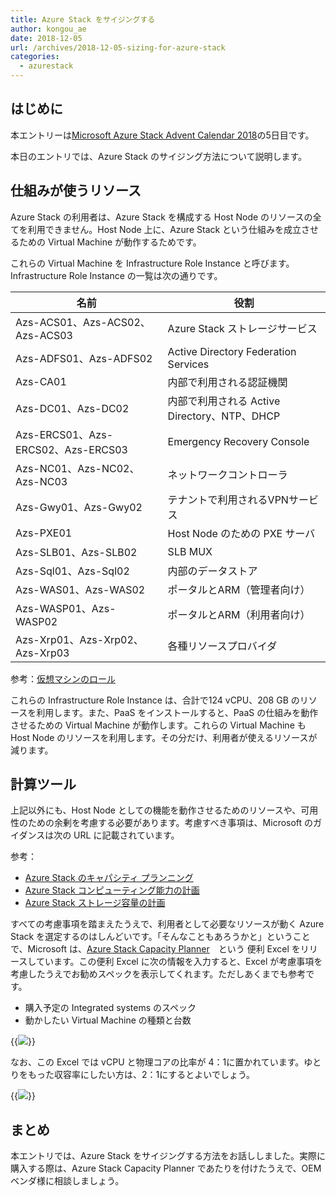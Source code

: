 ```yaml
---
title: Azure Stack をサイジングする
author: kongou_ae
date: 2018-12-05
url: /archives/2018-12-05-sizing-for-azure-stack
categories:
  - azurestack
---
```


## はじめに

本エントリーは[Microsoft Azure Stack Advent Calendar 2018](https://qiita.com/advent-calendar/2018/azure-stack)の5日目です。

本日のエントリでは、Azure Stack のサイジング方法について説明します。

## 仕組みが使うリソース

Azure Stack の利用者は、Azure Stack を構成する Host Node のリソースの全てを利用できません。Host Node 上に、Azure Stack という仕組みを成立させるための Virtual Machine が動作するためです。

これらの Virtual Machine を Infrastructure Role Instance と呼びます。Infrastructure Role Instance の一覧は次の通りです。

|名前 | 役割 |
|-----|------|
| Azs-ACS01、Azs-ACS02、Azs-ACS03 |Azure Stack ストレージサービス |
| Azs-ADFS01、Azs-ADFS02 | Active Directory Federation Services |
| Azs-CA01 | 内部で利用される認証機関 |
| Azs-DC01、Azs-DC02 | 内部で利用される Active Directory、NTP、DHCP |
| Azs-ERCS01、Azs-ERCS02、Azs-ERCS03 | Emergency Recovery Console |
| Azs-NC01、Azs-NC02、Azs-NC03 | ネットワークコントローラ |
| Azs-Gwy01、Azs-Gwy02 | テナントで利用されるVPNサービス |
| Azs-PXE01 | Host Node のための PXE サーバ
| Azs-SLB01、Azs-SLB02 | SLB MUX |
| Azs-Sql01、Azs-Sql02 | 内部のデータストア |
| Azs-WAS01、Azs-WAS02 | ポータルとARM（管理者向け） |
| Azs-WASP01、Azs-WASP02 | ポータルとARM（利用者向け） |
| Azs-Xrp01、Azs-Xrp02、Azs-Xrp03 | 各種リソースプロバイダ |

 参考：[仮想マシンのロール](https://docs.microsoft.com/ja-jp/azure/azure-stack/asdk/asdk-architecture#virtual-machine-roles)

これらの Infrastructure Role Instance は、合計で124 vCPU、208 GB のリソースを利用します。また、PaaS をインストールすると、PaaS の仕組みを動作させるための Virtual Machine が動作します。これらの Virtual Machine も Host Node のリソースを利用します。その分だけ、利用者が使えるリソースが減ります。

## 計算ツール

上記以外にも、Host Node としての機能を動作させるためのリソースや、可用性のための余剰を考慮する必要があります。考慮すべき事項は、Microsoft のガイダンスは次の URL に記載されています。

参考：
- [Azure Stack のキャパシティ プランニング](https://docs.microsoft.com/ja-jp/azure/azure-stack/capacity-planning)
- [Azure Stack コンピューティング能力の計画](https://docs.microsoft.com/ja-jp/azure/azure-stack/capacity-planning-compute)
- [Azure Stack ストレージ容量の計画](https://docs.microsoft.com/ja-jp/azure/azure-stack/capacity-planning-storage)

すべての考慮事項を踏まえたうえで、利用者として必要なリソースが動く Azure Stack を選定するのはしんどいです。「そんなこともあろうかと」ということで、Microsoft は、[Azure Stack Capacity Planner](https://docs.microsoft.com/ja-jp/azure/azure-stack/capacity-planning-spreadsheet)　という 便利 Excel をリリースしています。この便利 Excel に次の情報を入力すると、Excel が考慮事項を考慮したうえでお勧めスペックを表示してくれます。ただしあくまでも参考です。

- 購入予定の Integrated systems のスペック
- 動かしたい Virtual Machine の種類と台数

{{<img src="./../../images/2018-12-05-001.png">}}

なお、この Excel では vCPU と物理コアの比率が 4：1に置かれています。ゆとりをもった収容率にしたい方は、2：1にするとよいでしょう。

{{<img src="./../../images/2018-12-05-002.png">}}

## まとめ

本エントリでは、Azure Stack をサイジングする方法をお話ししました。実際に購入する際は、Azure Stack Capacity Planner であたりを付けたうえで、OEM ベンダ様に相談しましょう。
